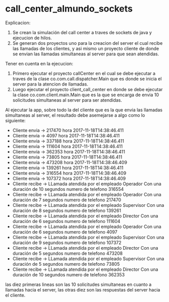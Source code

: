# call_center_almundo_sockets

Explicacion: 

1. Se crean la simulación del call center a traves de sockets de java y ejecucion de hilos. 
2. Se generan dos proyectos uno para la creacion del server el cual recibe las llamadas de los clientes, y asi mismo un proyecto cliente 
de donde se envian las llamadas simultaneas al server para que sean atendidas. 

 
	
Tener en cuenta en la ejecucion: 

1. Primero ejecutar el proyecto callCenter en el cual se debe ejecutar a traves de la clase co.com.call.dispatcher.Main que es donde se 
inicia el server para la atencion de llamadas. 
2. Luego ejecutar el proyecto client_call_center en donde se debe ejecutar la clase co.com.client.main.Main que es la que se encarga de envia
10 solicitudes simultaneas al server para ser atendidas. 

Al ejecutar la app, sobre todo la del cliente que es la que envia las llamadas simultaneas al server, el resultado debe asemejarse a algo como lo siguiente: 

- Cliente envia -> 217470 hora 2017-11-18T14:38:46.411
- Cliente envia -> 4097 hora 2017-11-18T14:38:46.411
- Cliente envia -> 337188 hora 2017-11-18T14:38:46.411
- Cliente envia -> 111604 hora 2017-11-18T14:38:46.411
- Cliente envia -> 362353 hora 2017-11-18T14:38:46.411
- Cliente envia -> 73805 hora 2017-11-18T14:38:46.411
- Cliente envia -> 473208 hora 2017-11-18T14:38:46.409
- Cliente envia -> 139261 hora 2017-11-18T14:38:46.411
- Cliente envia -> 316554 hora 2017-11-18T14:38:46.409
- Cliente envia -> 107372 hora 2017-11-18T14:38:46.409
- Cliente recibe -> LLamada atendida por el empleado Operador Con una duración de 10 segundos numero de telefono 316554
- Cliente recibe -> LLamada atendida por el empleado Operador Con una duración de 7 segundos numero de telefono 217470
- Cliente recibe -> LLamada atendida por el empleado Supervisor Con una duración de 8 segundos numero de telefono 139261
- Cliente recibe -> LLamada atendida por el empleado Director Con una duración de 6 segundos numero de telefono 111604
- Cliente recibe -> LLamada atendida por el empleado Operador Con una duración de 6 segundos numero de telefono 4097
- Cliente recibe -> LLamada atendida por el empleado Supervisor Con una duración de 9 segundos numero de telefono 107372
- Cliente recibe -> LLamada atendida por el empleado Director Con una duración de 5 segundos numero de telefono 473208
- Cliente recibe -> LLamada atendida por el empleado Supervisor Con una duración de 5 segundos numero de telefono 73805
- Cliente recibe -> LLamada atendida por el empleado Director Con una duración de 10 segundos numero de telefono 362353


las diez primeras lineas son las 10 solicitudes simultaneas en cuanto a llamadas hacia el server, las otras diez son las respuestas del server hacia el cliente. 


